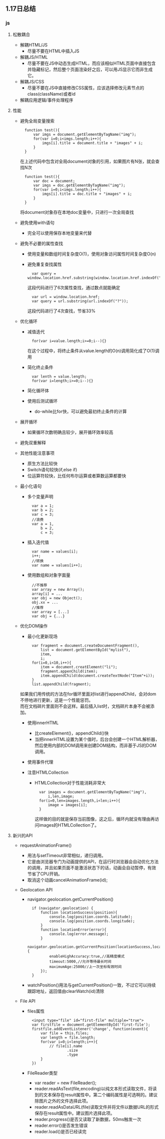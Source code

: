 ## 1.17日总结

### js

1. 松散耦合
	+ 解耦HTML/JS
		- 尽量不要在HTML中插入JS
	+ 解耦JS/HTML
		- 尽量不要在JS中动态生成HTML，而应该相似HTML页面中直接包含并隐藏标记，然后整个页面渲染好之后，可以用JS显示它而非生成它。
	+ 解耦JS/CSS
		- 尽量不要在JS中直接修改CSS属性，应该选择修改元素节点的class(className)或者id
	+ 解耦应用逻辑/事件处理程序

2. 性能
	+ 避免全局变量搜索

			function test(){
				var imgs = document.getElementByTagName("img");
				for(var i=0;i<imgs.length;i++){
					imgs[i].title = document.title + "images" + i;
				}
			}
			
		在上述代码中包含对全局document对象的引用，如果图片有N张，就会查找N次
			
			function test(){
				var doc = document;
				var imgs = doc.getElementByTagName("img");
				for(var i=0;i<imgs.length;i++){
					imgs[i].title = doc.title + "images" + i;
				}
			}
			
		将document对象存在本地doc变量中，只进行一次全局查找
	
	+ 避免使用with语句
		- 完全可以使用保存本地变量来代替
	+ 避免不必要的属性查找
		- 使用变量和数组时间复杂度O(1)，使用对象访问属性时间复杂度O(n)
		- 避免重复查找属性

				var query = window.location.href.substring(window.location.href.indexOf("?"));
				
			这段代码进行了6次属性查找，通过数点就能确定
			
				var url = window.location.href;
				var query = url.substring(url.indexOf("?"));
			
			这段代码进行了4次查找，节省33%
	
	+ 优化循环
		- 减值迭代
			
				for(var i=value.length;i>=0;i--){}
			在这个过程中，将终止条件从value.length的O(n)调用简化成了O(1)调用
			
		- 简化终止条件
		
				var lenth = value.length;
				for(var i=length;i>=0;i--){}

		- 简化循环体
		- 使用后测试循环
			+ do-while比for快，可以避免最初终止条件的计算
			
	+ 展开循环
		- 如果循环次数明确且较少，展开循环效率较高
		
	+ 避免双重解释
	
	+ 其他性能注意事项
		 - 原生方法比较快
		 - Switch语句较快(if,else if)
		 - 位运算符较快，比任何布尔运算或者算数运算都要快
	
	+ 最小化语句
		- 多个变量声明
				
				var a = 1;
				var b = 2;
				var c = 3;
				//浪费
				var a = 1,
				    b = 2,
				    c = 3;
		- 插入迭代值
			
				var name = values[i];
				i++;
				//转换
				var name = values[i++];
				
		- 使用数组和对象字面量
		
				//不推荐
			 	var array = new Array();
			 	array[i] = ...
			 	var obj = new Object();
			 	obj.xx = ...
			 	//推荐
			 	var array = [...]
			 	var obj = {...}
		
	+ 优化DOM操作
		- 最小化更新现场
			
				var fragment = document.createDocumentFragment(),
					list = document.getElementById("mylist"),
					item,
					i;
				for(i=0,i<10,i++){
					item = document.creatElement("li");
					fragment.appenChild(item);
					item.appendChild(document.createTextNode("Item"+i));
				}
				list.appendChild(fragment);
		如果我们用传统的方法在for循环里面对list进行appendChild，会对dom不停地进行更新，这是一个性能惩罚。<br>而在文档碎片里面则不会这样。最后插入list时，文档碎片本身不会被添加。
	
		- 使用innerHTML
			+ 比createElement()，appendChild()快
			+ 当把innerHTML设置为某个值时，后台会创建一个HTML解析器，然后使用内部的DOM调用来创建DOM结构，而非基于JS的DOM调用。
		
		- 使用事件代理
		- 注意HTMLCollection
			+ HTMLCollection对于性能消耗非常大
			
					var images = document.getElementByTagName("img"),
						i,len,image;
					for(i=0,len=images.length,i<len;i++){
						image = images[i];
					}
				这样做的目的就是保存当前图像，这之后，循环内就没有理由再访问images的HTMLCollection了。
				
3. 新兴的API
	+ requestAnimationFrame()
		- 用法与setTimeout非常相似，递归调用。
		- 它是由浏览器专门为动画提供的API，在运行时浏览器会自动优化方法的调用，并且如果页面不是激活状态下的话，动画会自动暂停，有效节省了CPU开销。
		- 取消这个动画cancelAnimationFrame(id);
	+ Geolocation API
		- navigator.geolocation.getCurrentPosition()
			
				if (navigator.geolocation) {
					function locationSuccess(position){
						console.log(position.coords.latitude);
						console.log(position.coords.longitude);
					}
					function locationError(error){
						console.log(error.message);
					}
					navigator.geolocation.getCurrentPosition(locationSuccess,locationError,{
						enableHighAccuracy:true,//高精度模式
						timeout:5000,//允许等待最长时间
						maximumAge:25000//上一次坐标有效时间
					});
				}			 
				
		- watchPosition()用法与getCurrentPosition()一致，不过它可以持续跟踪地址，返回值由clearWatch(id)清除

	+ File API
		- files属性
		
				<input type="file" id="first-file" multiple="true">
				var firstfile = document.getElementById('first-file');
				firstfile.addEventListener('change', function(event){
					var file = this.files;
					var length = file.length;
					for(var i=0;i<length;i++){
						// file[i].name
								.size
								.type
					}
				})
		- FileReader类型
			+ var reader = new FileReader();
			+ reader.readAsText(file,encoding)以纯文本形式读取文件，将读到的文本保存在result属性中。第二个编码属性是可选啊的。建议除图片之外的文件选择此项。
			+ reader.readAsDataURL(file)读取文件并将文件以数据URL的形式保存在result属性中。建议图片选择此项。
			+ reader.progress()是否又读取了新数据，50ms触发一次
			+ reader.error()是否发生错误
			+ reader.load()是否已经读完
